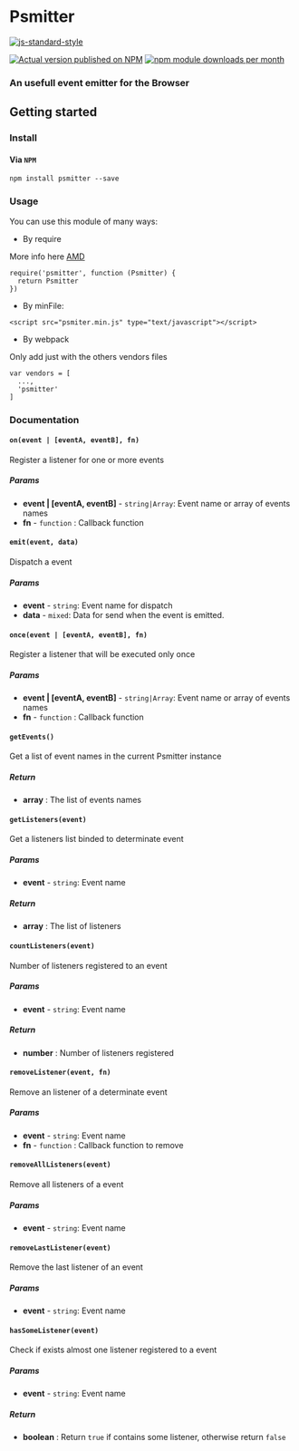 # Psmitter

[![js-standard-style](https://cdn.rawgit.com/standard/standard/master/badge.svg)](http://standardjs.com)

[![Actual version published on NPM](https://badge.fury.io/js/psmitter.png)](https://www.npmjs.org/package/psmitter)
[![npm module downloads per month](http://img.shields.io/npm/dm/psmitter.svg)](https://www.npmjs.org/package/psmitter)

### An usefull event emitter for the Browser


## Getting started

### Install

#### Via `NPM`
```shell
npm install psmitter --save
```

### Usage

You can use this module of many ways:

- By require

More info here [AMD](http://requirejs.org/docs/whyamd.html#amd)

```
require('psmitter', function (Psmitter) {
  return Psmitter
})
```

- By minFile:

```
<script src="psmiter.min.js" type="text/javascript"></script>
```

- By webpack

Only add just with the others vendors files
```
var vendors = [
  ...,
  'psmitter'
]
```

### Documentation

#### `on(event | [eventA, eventB], fn)`
Register a listener for one or more events

##### Params

- **event | [eventA, eventB]** - `string|Array`: Event name or array of events names
- **fn** - `function` : Callback function

#### `emit(event, data)`
Dispatch a event

##### Params
- **event** - `string`: Event name for dispatch
- **data** - `mixed`: Data for send when the event is emitted.

#### `once(event | [eventA, eventB], fn)`
Register a listener that will be executed only once

##### Params

- **event | [eventA, eventB]** - `string|Array`: Event name or array of events names
- **fn** - `function` : Callback function


#### `getEvents()`
Get a list of event names in the current Psmitter instance

##### Return

- **array** : The list of events names


#### `getListeners(event)`
Get a listeners list binded to determinate event

##### Params

- **event** - `string`: Event name

##### Return

- **array** : The list of listeners


#### `countListeners(event)`
Number of listeners registered to an event

##### Params

- **event** - `string`: Event name

##### Return

- **number** : Number of listeners registered

#### `removeListener(event, fn)`

Remove an listener of a determinate event
##### Params

- **event** - `string`: Event name
- **fn** - `function` : Callback function to remove

#### `removeAllListeners(event)`
Remove all listeners of a event

##### Params

- **event** - `string`: Event name


#### `removeLastListener(event)`
Remove the last listener of an event

##### Params

- **event** - `string`: Event name

#### `hasSomeListener(event)`
Check if exists almost one listener registered to a event

##### Params

- **event** - `string`: Event name

##### Return

- **boolean** : Return `true` if contains some listener, otherwise return `false`

